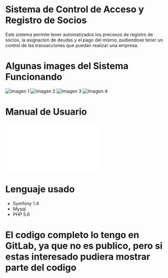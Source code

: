 # Sistema de Control de Acceso y Registro de Socios
Este sistema permite tener automatizados los precesos de registro de socios, 
la asignacion de deudas y el pago del mismo, pudiendose tener un control de las transacciones que puedan realizar una empresa.

# Algunas images del Sistema Funcionando
![Imagen 1](http://www.seguridadsistema.com.ve/github/imagen/imagen1.png)
![Imagen 2](http://www.seguridadsistema.com.ve/github/imagen/imagen2.png)
![Imagen 3](http://www.seguridadsistema.com.ve/github/imagen/imagen3.png)
![Imagen 4](http://www.seguridadsistema.com.ve/github/imagen/imagen4.png)

# Manual de Usuario

![Manual de Usuario](www.seguridadsistema.com.ve/github/imagen/MUSRCA01.pdf)

# Lenguaje usado

* Symfony 1.4
* Mysql
* PHP 5.6

# El codigo completo lo tengo en GitLab, ya que no es publico, pero si estas interesado pudiera mostrar parte del codigo
